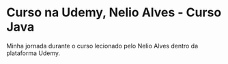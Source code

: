 # Curso na Udemy, Nelio Alves - Curso Java
Minha jornada durante o curso lecionado pelo Nelio Alves dentro da plataforma Udemy.
